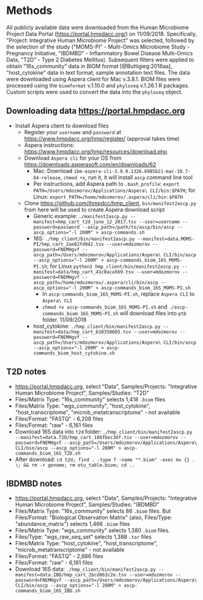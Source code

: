 # Methods

All publicly available data were downloaded from the Human Microbiome Project Data Portal (https://portal.hmpdacc.org/) on 11/09/2018. Specifically, "Project: Integrative Human Microbiome Project" was selected, followed by the selection of the study ("MOMS-PI" - Multi-Omics Microbiome Study - Pregnancy Initiative, "IBDMBD" - Inflammatory Bowel Disease Multi-Omics Data, "T2D" - Type 2 Diabetes Mellitus). Subsequent filters were applied to obtain "16s_community" data in BIOM format [@Buttigieg:2016aa], "host_cytokine" data in text format, sample annotation text files. The data were downloaded using Aspera client for Mac v.3.8.1. BIOM files were processed using the `biomformat` v.1.10.0 and `phyloseq` v.1.26.1 R packages. Custom scripts were used to convert the data into the `phyloseq` object.

## Downloading data https://portal.hmpdacc.org

- Install Aspera client to download files
    - Register your `username` and `password` at https://www.hmpdacc.org/hmp/register/ (approval takes time)
    - Aspera instructions: https://www.hmpdacc.org/hmp/resources/download.php
    - Download `Aspera cli` for your OS from https://downloads.asperasoft.com/en/downloads/62
        - Mac: Download `ibm-aspera-cli-3.9.0.1326.6985b21-mac-10.7-64-release`, `chmod +x`, run it, it will install `ascp` command line tool
        - Per instructions, add Aspera path to `.bash_profile`: `export PATH=/Users/mdozmorov/Applications/Aspera\ CLI/bin:$PATH`; for Linux: `export PATH=/home/mdozmorov/.aspera/cli/bin:$PATH`
    - Clone https://github.com/ihmpdcc/hmp_client, `bin/manifest2ascp.py` from here will be used to create Aspera download script
        - Generic example: `./manifest2ascp.py --manifest=hmp_cart_t2d_june_12_2017.tsv --user=username --password=password --ascp_path=/path/to/ascp/bin/ascp --ascp_options="-l 200M" > ascp-commands.sh`
        - 16S: `./hmp_client/bin/manifest2ascp.py --manifest=data.MOMS-PI/hmp_cart_2ae82fd042.tsv --user=mdozmorov --password=FNEMHgvf --ascp_path=/Users/mdozmorov/Applications/Aspera\ CLI/bin/ascp --ascp_options="-l 200M" > ascp-commands_biom_16S_MOMS-PI.sh`; for Linux `python2 hmp_client/bin/manifest2ascp.py --manifest=data/hmp_cart_41c0aca569.tsv --user=mdozmorov --password=FNEMHgvf --ascp_path=/home/mdozmorov/.aspera/cli/bin/ascp --ascp_options="-l 200M" > ascp-commands_biom_16S_MOMS-PI.sh`
            - In `ascp-commands_biom_16S_MOMS-PI.sh`, replace `Aspera CLI` to `Aspera\ CLI`
            - `chmod +x ascp-commands_biom_16S_MOMS-PI.sh` and `./ascp-commands_biom_16S_MOMS-PI.sh` will download files into `ptb` folder. 11/09/2018
       - host_cytokine: `./hmp_client/bin/manifest2ascp.py --manifest=data/hmp_cart_b10350603.tsv --user=mdozmorov --password=FNEMHgvf --ascp_path=/Users/mdozmorov/Applications/Aspera\ CLI/bin/ascp --ascp_options="-l 200M" > ascp-commands_biom_host_cytokine.sh`


## T2D notes

- https://portal.hmpdacc.org, select "Data", Samples/Projects: "Integrative Human Microbiome Project", Samples/Studies: "T2D"
- Files/Matrix Type: "16s_community" selects 1,418 `.biom` files
- Files/Matrix Type: "wgs_community", "host_cytokine", "host_transcriptome", "microb_metatranscriptome" - not available
- Files/Format: "FASTQ" - 6,208 files
- Files/Format: "raw" - 6,161 files
- Download 16S data into `t2d` folder: `./hmp_client/bin/manifest2ascp.py --manifest=data.T2D/hmp_cart_186fbec36f.tsv --user=mdozmorov --password=FNEMHgvf --ascp_path=/Users/mdozmorov/Applications/Aspera\ CLI/bin/ascp --ascp_options="-l 200M" > ascp-commands_biom_16S_T2D.sh`
- After download: `cd t2d; find . -type f -name "*.biom" -exec mv {} . \; && rm -r genome; rm otu_table.biom; cd ..`

## IBDMBD notes

- https://portal.hmpdacc.org, select "Data", Samples/Projects: "Integrative Human Microbiome Project", Samples/Studies: "IBDMBD"
- Files/Matrix Type: "16s_community" selects 86 `.biom` files. But Files/Format: "Biological Observation Matrix" (also, Files/Type: "abundance_matrix") selects 1,466 `.biom` files
- Files/Matrix Type: "wgs_community" selects 1,380 `.biom` files. 
- Files/Type: "wgs_raw_seq_set" selects 1,388 `.tar` files
- Files/Matrix Type: "host_cytokine", "host_transcriptome", "microb_metatranscriptome" - not available
- Files/Format: "FASTQ" - 2,686 files
- Files/Format: "raw" - 6,161 files
- Download 16S data: `./hmp_client/bin/manifest2ascp.py --manifest=data.IBD/hmp_cart_2bcd863c2e.tsv --user=mdozmorov --password=FNEMHgvf --ascp_path=/Users/mdozmorov/Applications/Aspera\ CLI/bin/ascp --ascp_options="-l 200M" > ascp-commands_biom_16S_IBD.sh`